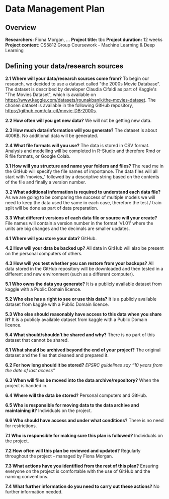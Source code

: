 # Data Management Plan

## Overview

**Researchers:** Fiona Morgan, ...
**Project title:** tbc
**Project duration:** 12 weeks
**Project context**: CS5812 Group Coursework - Machine Learning & Deep Learning

## Defining your data/research sources

**2.1 Where will your data/research sources come from?**
To begin our research, we decided to use a dataset called "the 2000s Movie Database". The dataset is described by developer Claudia Cifaldi as part of Kaggle's "The Movies Dataset", which is available on https://www.kaggle.com/datasets/rounakbanik/the-movies-dataset. The chosen dataset is available in the following GitHub repository, https://github.com/cla-cif/movie-DB-2000s.

**2.2 How often will you get new data?**
We will not be getting new data.

**2.3 How much data/information will you generate?**
The dataset is about 400KB. No additional data will be generated.

**2.4 What file formats will you use?**
The data is stored in CSV format. Analysis and modelling will be completed in R-Studio and therefore Rmd or R file formats, or Google Colab. 

**3.1 How will you structure and name your folders and files?**
The read me in the GitHub will specify the file names of importance. The data files will all start with 'movies_' followed by a descriptive string based on the contents of the file and finally a version number.

**3.2 What additional information is required to understand each data file?**
As we are going to be comparing the success of multiple models we will need to keep the data used the same in each case, therefore the test / train split will be done as part of data preparation. 

**3.3 What different versions of each data file or source will your create?**
File names will contain a version number in the format 'v1.01' where the units are big changes and the decimals are smaller updates. 

**4.1  Where will you store your data?**
GitHub. 

**4.2 How will your data be backed up?**
All data in GitHub will also be present on the personal computers of others. 

**4.3 How will you test whether you can restore from your backups?**
All data stored in the GitHub repository will be downloaded and then tested in a different and new environment (such as a different computer).

**5.1 Who owns the data you generate?**
It is a publicly available dataset from kaggle with a Public Domain licence. 

**5.2 Who else has a right to see or use this data?**
It is a publicly available dataset from kaggle with a Public Domain licence. 

**5.3 Who else should reasonably have access to this data when you share it?**
It is a publicly available dataset from kaggle with a Public Domain licence. 

**5.4 What should/shouldn’t be shared and why?**
There is no part of this dataset that cannot be shared.

**6.1 What should be archived beyond the end of your project?**
The original dataset and the files that cleaned and prepared it. 

**6.2 For how long should it be stored?**
*EPSRC guidelines say “10 years from the date of last access”*

**6.3 When will files be moved into the data archive/repository?**
When the project is handed in. 

**6.4 Where will the data be stored?**
Personal computers and GitHub.

**6.5 Who is responsible for moving data to the data archive and maintaining it?**
Individuals on the project.

**6.6 Who should have access and under what conditions?**
There is no need for restrictions. 

**7.1 Who is responsible for making sure this plan is followed?**
Individuals on the project.

**7.2 How often will this plan be reviewed and updated?**
Regularly throughout the project - managed by Fiona Morgan. 

**7.3 What actions have you identified from the rest of this plan?**
Ensuring everyone on the project is comfortable with the use of GitHub and the naming conventions.

**7.4 What further information do you need to carry out these actions?**
No further information needed.
